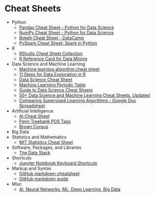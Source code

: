 # Cheat Sheets

- Python
    + [Pandas Cheat Sheet - Python for Data Science](https://www.dataquest.io/blog/pandas-cheat-sheet/)
    + [NumPy Cheat Sheet - Python for Data Science](https://www.dataquest.io/blog/numpy-cheat-sheet/)
    + [Bokeh Cheat Sheet - DataCamp](https://www.datacamp.com/community/blog/bokeh-cheat-sheet-python)
    + [PySpark Cheat Sheet: Spark in Python](https://www.datacamp.com/community/blog/pyspark-cheat-sheet-python)
- R
    + [RStudio Cheat Sheet Collection](https://www.rstudio.com/resources/cheatsheets/)
    + [R Reference Card for Data Mining](https://cran.r-project.org/doc/contrib/YanchangZhao-refcard-data-mining.pdf)
- Data Science and Machine Learning
    + [Machine learning algorithm cheat sheet](https://azure.microsoft.com/en-us/documentation/articles/machine-learning-algorithm-cheat-sheet/)
    + [11 Steps for Data Exploration in R](https://www.analyticsvidhya.com/blog/2015/10/cheatsheet-11-steps-data-exploration-with-codes/)
    + [Data Science Cheat Sheet](http://www.datasciencecentral.com/profiles/blogs/data-science-cheat-sheet)
    + [Machine Learning Periodic Table](http://www.mln.io/resources/periodic-table/)
    + [Guide to Data Science Cheat Sheets](http://www.kdnuggets.com/2014/05/guide-to-data-science-cheat-sheets.html)
    + [50+ Data Science and Machine Learning Cheat Sheets, Updated](http://www.kdnuggets.com/2016/12/data-science-machine-learning-cheat-sheets-updated.html)
    + [Comparing Supervised Learning Algorithms - Google Doc Spreadsheet](https://docs.google.com/spreadsheets/d/16i47Wmjpj8k-mFRk-NnXXU5tmSQz8h37YxluDV8Zy9U/edit#gid=0)
- Artificial Intelligence
    + [AI Cheat Sheet](http://alexoner.github.io/AI-cheat-sheet/)
    + [Penn Treebank POS Tags](https://www.ling.upenn.edu/courses/Fall_2003/ling001/penn_treebank_pos.html)
    + [Brown Corpus](http://clu.uni.no/icame/manuals/)
- Big Data
- Statistics and Mathematics
    + [MIT Statistics Cheat Sheet](http://web.mit.edu/~csvoss/Public/usabo/stats_handout.pdf)
- Software, Packages, and Libraries
    + [The Data Stack](https://blog.liip.ch/archive/2017/02/13/data-stack.html)
- Shortcuts
    + [Jupyter Notebook Keyboard Shortcuts](https://www.cheatography.com/weidadeyue/cheat-sheets/jupyter-notebook/)
- Markup and Syntax
    + [GitHub markdown cheatsheet](https://github.com/adam-p/markdown-here/wiki/Markdown-Cheatsheet)
    + [GitHub markdown guide](https://guides.github.com/features/mastering-markdown/)
- Misc
    + [AI, Neural Networks, ML, Deep Learning, Big Data](https://becominghuman.ai/cheat-sheets-for-ai-neural-networks-machine-learning-deep-learning-big-data-678c51b4b463)
